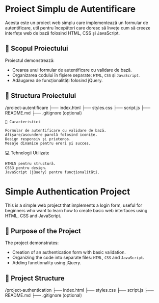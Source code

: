 # Proiect Simplu de Autentificare

Acesta este un proiect web simplu care implementează un formular de autentificare, util pentru începători care doresc să învețe cum să creeze interfețe web de bază folosind HTML, CSS și JavaScript.

## 🎯 Scopul Proiectului

Proiectul demonstrează:
- Crearea unui formular de autentificare cu validare de bază.
- Organizarea codului în fișiere separate: `HTML`, `CSS` și `JavaScript`.
- Adăugarea de funcționalități folosind jQuery.

## 📂 Structura Proiectului
/proiect-autentificare
    ├── index.html
    ├── styles.css
    ├── script.js
    ├── README.md
    ├── .gitignore (opțional)

    🌟 Caracteristici

    Formular de autentificare cu validare de bază.
    Afișare/ascundere parolă folosind iconițe.
    Design responsiv și prietenos.
    Mesaje dinamice pentru erori și succes.

💻 Tehnologii Utilizate

    HTML5 pentru structură.
    CSS3 pentru design.
    JavaScript (jQuery) pentru funcționalități.


# Simple Authentication Project

This is a simple web project that implements a login form, useful for beginners who want to learn how to create basic web interfaces using HTML, CSS and JavaScript.

## 🎯 Purpose of the Project

The project demonstrates:
- Creation of an authentication form with basic validation.
- Organizing the code into separate files: `HTML`, `CSS` and `JavaScript`.
- Adding functionality using jQuery.

## 📂 Project Structure
/project-authentication
    ├── index.html
    ├── styles.css
    ├── script.js
    ├── README.md
    ├── .gitignore (optional)
